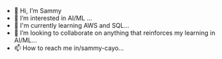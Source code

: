 - 👋 Hi, I’m Sammy
- 👀 I’m interested in AI/ML ...
- 🌱 I'm currently learning AWS and SQL...
- 💞️ I’m looking to collaborate on anything that reinforces my learning in AI/ML...
- 📫 How to reach me in/sammy-cayo...

<!---
sacayo/sacayo is a ✨ special ✨ repository because its `README.md` (this file) appears on your GitHub profile.
You can click the Preview link to take a look at your changes.
--->

